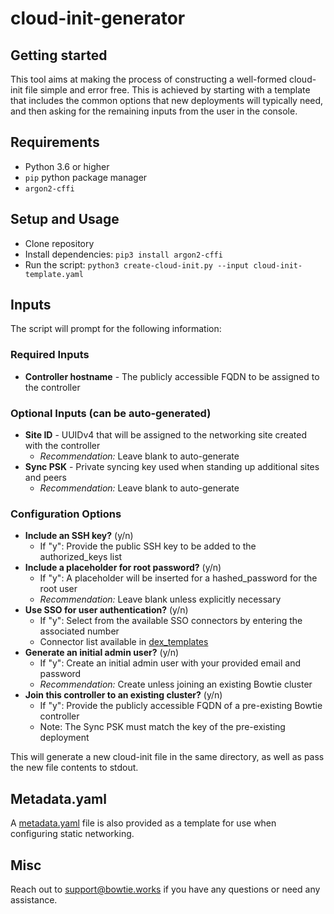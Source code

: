 # cloud-init-generator



## Getting started

This tool aims at making the process of constructing a well-formed cloud-init file simple and error free. This is achieved by starting with a template that includes the common options that new deployments will typically need, and then asking for the remaining inputs from the user in the console.    

## Requirements

- Python 3.6 or higher
- `pip` python package manager
- `argon2-cffi` 

## Setup and Usage

- Clone repository
- Install dependencies: `pip3 install argon2-cffi`
- Run the script: `python3 create-cloud-init.py --input cloud-init-template.yaml`

## Inputs

The script will prompt for the following information:

### Required Inputs
- **Controller hostname** - The publicly accessible FQDN to be assigned to the controller

### Optional Inputs (can be auto-generated)
- **Site ID** - UUIDv4 that will be assigned to the networking site created with the controller
  - *Recommendation:* Leave blank to auto-generate
- **Sync PSK** - Private syncing key used when standing up additional sites and peers
  - *Recommendation:* Leave blank to auto-generate

### Configuration Options
- **Include an SSH key?** (y/n) 
  - If "y": Provide the public SSH key to be added to the authorized_keys list
- **Include a placeholder for root password?** (y/n)
  - If "y": A placeholder will be inserted for a hashed_password for the root user
  - *Recommendation:* Leave blank unless explicitly necessary
- **Use SSO for user authentication?** (y/n)
  - If "y": Select from the available SSO connectors by entering the associated number
  - Connector list available in [dex_templates](/tools/cloud-init-generator/dex_templates/)
- **Generate an initial admin user?** (y/n)
  - If "y": Create an initial admin user with your provided email and password
  - *Recommendation:* Create unless joining an existing Bowtie cluster
- **Join this controller to an existing cluster?** (y/n)
  - If "y": Provide the publicly accessible FQDN of a pre-existing Bowtie controller
  - Note: The Sync PSK must match the key of the pre-existing deployment

This will generate a new cloud-init file in the same directory, as well as pass the new file contents to stdout.

## Metadata.yaml

A [metadata.yaml](/tools/cloud-init-generator/metadata.yaml) file is also provided as a template for use when configuring static networking. 

## Misc
Reach out to support@bowtie.works if you have any questions or need any assistance.

